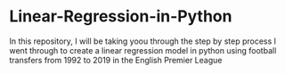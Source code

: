 # Linear-Regression-in-Python
In this repository, I will be taking yoou through the step by step process I went through to create a linear regression model in python using football transfers from 1992 to 2019 in the English Premier League
